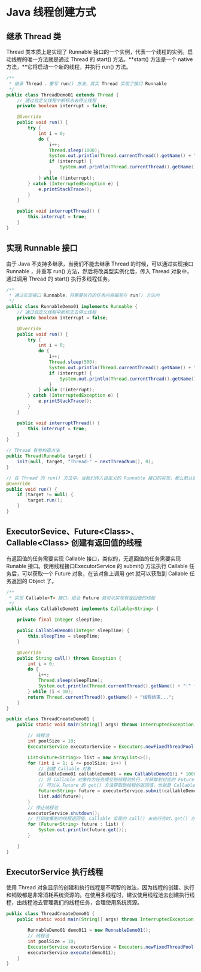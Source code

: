 # Java 线程创建方式



## 继承 Thread 类

Thread 类本质上是实现了 Runnable 接口的一个实例，代表一个线程的实例。启动线程的唯一方法就是通过 Thread 的 start()  方法。**start() 方法是一个 native 方法，**它将启动一个新的线程，并执行 run() 方法。

``` java
/**
 * 继承 Thread ，重写 run() 方法，其实 Thread 实现了接口 Runnable
 */
public class ThreadDemo01 extends Thread {
	// 通过自定义线程中断标志去停止线程
	private boolean interrupt = false;

	@Override
	public void run() {
		try {
			int i = 0;
			do {
				i++;
				Thread.sleep(1000);
				System.out.println(Thread.currentThread().getName() + ": " + i);
				if (interrupt) {
					System.out.println(Thread.currentThread().getName() + "被主动中断停止...");
				}
			} while (!interrupt);
		} catch (InterruptedException e) {
			e.printStackTrace();
		}
	}

	public void interruptThread() {
		this.interrupt = true;
	}
}
```



## 实现 Runnable 接口

由于 Java 不支持多继承，当我们不能去继承 Thread 的时候，可以通过实现接口 Runnable ，并重写 run() 方法，然后将改类型实例化后，传入 Thread 对象中，通过调用 Thread 的 start() 执行多线程任务。

``` java
/**
 * 通过实现接口 Runnable，将需要执行的任务内容编写在 run() 方法内
 */
public class RunnableDemo01 implements Runnable {
	// 通过自定义线程中断标志去停止线程
	private boolean interrupt = false;

	@Override
	public void run() {
		try {
			int i = 0;
			do {
				i++;
				Thread.sleep(500);
				System.out.println(Thread.currentThread().getName() + ": " + i);
				if (interrupt) {
					System.out.println(Thread.currentThread().getName() + "被主动中断停止...");
				}
			} while (!interrupt);
		} catch (InterruptedException e) {
			e.printStackTrace();
		}
	}

	public void interruptThread() {
		this.interrupt = true;
	}
}
```

``` java
// Thread 有参构造方法
public Thread(Runnable target) {
    init(null, target, "Thread-" + nextThreadNum(), 0);
}

// 在 Thread 的 run() 方法中，当我们传入自定义的 Runnable 接口的实现，那么默认就是执行自定义的 Runnable 接口的 run() 方法
@Override
public void run() {
    if (target != null) {
        target.run();
    }
}
```



## ExecutorSevice、Future\<Class>、Callable\<Class> 创建有返回值的线程

有返回值的任务需要实现 Callable 接口，类似的，无返回值的任务需要实现 Runable 接口。使用线程接口ExecutorService 的 submit() 方法执行 Callable 任务后，可以获取一个 Future 对象，在该对象上调用 get 就可以获取到 Callable 任务返回的 Object 了。

``` java
/**
 * 实现 Callable<T> 接口，结合 Future 就可以实现有返回值的线程
 */
public class CallableDemo01 implements Callable<String> {

	private final Integer sleepTime;

	public CallableDemo01(Integer sleepTime) {
		this.sleepTime = sleepTime;
	}

	@Override
	public String call() throws Exception {
		int i = 0;
		do {
			i++;
			Thread.sleep(sleepTime);
			System.out.println(Thread.currentThread().getName() + ":" + i);
		} while (i < 10);
		return Thread.currentThread().getName() + "线程结束...";
	}
}
```

``` java
public class ThreadCreateDemo01 {
	public static void main(String[] args) throws InterruptedException, ExecutionException {

		// 线程池
		int poolSize = 10;
		ExecutorService executorService = Executors.newFixedThreadPool(poolSize);

		List<Future<String>> list = new ArrayList<>();
		for (int i = 1; i <= poolSize; i++) {
			// 创建 Callable 对象
			CallableDemo01 callableDemo01 = new CallableDemo01(i * 1000);
			// 将 Callable 对象作为任务提交到线程池执行，并获取到对应的 Future 对象，
			// 可以从 Future 的 get() 方法获取到线程的返回值，也就是 Callable 中 call() 方法的返回值
			Future<String> future = executorService.submit(callableDemo01);
			list.add(future);
		}
		// 停止线程池
		executorService.shutdown();
		// 打印收集到的线程返回值，Callable 实现的 call() 未执行完时，get() 方法会阻塞
		for (Future<String> future : list) {
			System.out.println(future.get());
		}

	}
}
```



## ExecutorService 执行线程

使用 Thread 对象显示的创建和执行线程是不明智的做法，因为线程的创建、执行和销毁都是非常消耗系统资源的。在使用多线程时，建议使用线程池去创建执行线程，由线程池去管理我们的线程任务，合理使用系统资源。

``` java
public class ThreadCreateDemo01 {
	public static void main(String[] args) throws InterruptedException, ExecutionException {

		RunnableDemo01 demo011 = new RunnableDemo01();
		// 线程池
		int poolSize = 10;
		ExecutorService executorService = Executors.newFixedThreadPool(poolSize);
		executorService.execute(demo011);
    }
}
```



